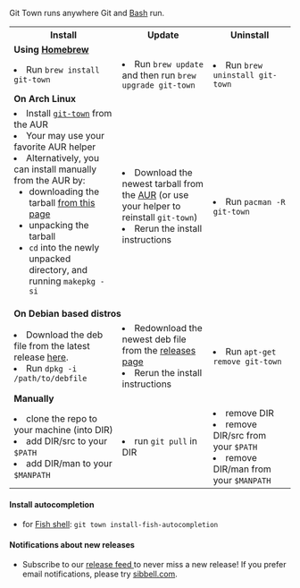 Git Town runs anywhere Git and [Bash](https://www.gnu.org/software/bash/bash.html) run.


<table>
  <tr>
    <th width="400px">
      Install
    </th>
    <th width="400px">
      Update
    </th>
    <th width="400px">
      Uninstall
    </th>
  </tr>

  <tr class="subhead">
    <td colspan="3">
      <b>Using <a href="http://brew.sh">Homebrew</b>
    </td>
  </tr>
  <tr>
    <td>
      <li>
        Run <code>brew install git-town</code>
      </li>
    </td>
    <td>
      <li>
        Run <code>brew update</code><br> and then run
        <code>brew upgrade git-town</code>
      </li>
    </td>
    <td>
      <li>
        Run <code>brew uninstall git-town</code>
      </li>
    </td>
  </tr>

  <tr class="subhead">
    <td colspan="3">
      <b>On Arch Linux</b>
    </td>
  </tr>
  <tr>
    <td>
      <li>Install <code><a href="https://aur.archlinux.org/packages/git-town/">git-town</a></code> from the AUR
      </li>
      <li> Your may use your favorite AUR helper
      </li>
      <li>
        Alternatively, you can install manually from the AUR by:
        <ul>
          <li>downloading the tarball <a href="https://aur.archlinux.org/packages/git-town/">from this page</a></li>
          <li>unpacking the tarball </li>
          <li><code>cd</code> into the newly unpacked directory, and running <code>makepkg -si</code> </li>
        </ul>
      </li>
    </td>
    <td>
      <li> Download the newest tarball from the <a href="https://aur.archlinux.org/packages/git-town/">AUR</a> (or use your helper to reinstall <code>git-town</code>) </li>
      <li>Rerun the install instructions</li>
    </td>
    <td>
      <li>Run <code>pacman -R git-town </code></li>
    </td>
  </tr>

  <tr class="subhead">
    <td colspan="3">
      <b>On Debian based distros</b>
    </td>
  </tr>
  <tr>
    <td>
        <li>
          Download the deb file from the latest release <a href="https://github.com/Originate/git-town/releases">here</a>.
        </li>
        <li>Run <code>dpkg -i /path/to/debfile</code></li>
    </td>
    <td>
      <li>Redownload the newest deb file from the <a href="https://github.com/Originate/git-town/releases">releases page</a></li>
      <li>Rerun the install instructions</li>
    </td>
    <td>
      <li>Run <code>apt-get remove git-town</code></li>
    </td>
  </tr>

  <tr class="subhead">
    <td colspan="3">
      <b>Manually</b>
    </td>
  </tr>
  <tr>
    <td>
      <li>clone the repo to your machine (into DIR)</li>
      <li>add DIR/src to your <code>$PATH</code></li>
      <li>add DIR/man to your <code>$MANPATH</code></li>
    </td>
    <td>
      <li>run <code>git pull</code> in DIR</li>
    </td>
    <td>
      <li>remove DIR</li>
      <li>remove DIR/src from your <code>$PATH</code></li>
      <li>remove DIR/man from your <code>$MANPATH</code></li>
    </td>
  </tr>
</table>


#### Install autocompletion

* for [Fish shell](http://fishshell.com): `git town install-fish-autocompletion`


#### Notifications about new releases

* Subscribe to our
  <a href="https://github.com/Originate/git-town/releases.atom">
  release feed <i class="ion-social-rss accent-color"></i></a> to never miss a new release!
  If you prefer email notifications, please try [sibbell.com](https://sibbell.com).
